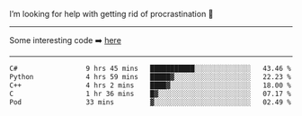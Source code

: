 I’m looking for help with getting rid of procrastination 🤔

-----

Some interesting code :arrow_right: [here](https://github.com/zhen8838/playground)

-----

<!--START_SECTION:waka-->

```txt
C#                 9 hrs 45 mins   ███████████░░░░░░░░░░░░░░   43.46 %
Python             4 hrs 59 mins   █████▓░░░░░░░░░░░░░░░░░░░   22.23 %
C++                4 hrs 2 mins    ████▓░░░░░░░░░░░░░░░░░░░░   18.00 %
C                  1 hr 36 mins    █▓░░░░░░░░░░░░░░░░░░░░░░░   07.17 %
Pod                33 mins         ▓░░░░░░░░░░░░░░░░░░░░░░░░   02.49 %
```

<!--END_SECTION:waka-->

<!--
**zhen8838/zhen8838** is a ✨ _special_ ✨ repository because its `README.md` (this file) appears on your GitHub profile.

Here are some ideas to get you started:

- 🔭 I’m currently working on ...
- 🌱 I’m currently learning ...
- 👯 I’m looking to collaborate on ...
 ...
- 💬 Ask me about ...
- 📫 How to reach me: ...
- 😄 Pronouns: ...
- ⚡ Fun fact: ...
-->
